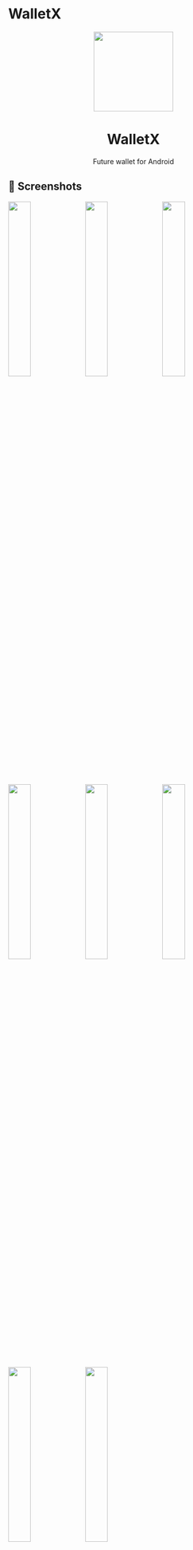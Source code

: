 # WalletX

<div align="center">
<p align="center"> 
	<img src="https://user-images.githubusercontent.com/101052048/211030998-04126a9b-f59b-43c8-9e2e-460e42d04904.png" width=160 height=160 >
</p>
<h1 align="center">
WalletX	
</h1>
</div>

<p align="center">
Future wallet for Android
</p>

## 📱 Screenshots

<div>
<img src="https://user-images.githubusercontent.com/101052048/211034937-75243083-1701-45b5-94be-649ad9da7e47.jpg" width="30%" />
<img src="https://user-images.githubusercontent.com/101052048/211185401-7731941c-d536-4da1-ab65-cec496c5e1e0.jpeg" width="30%" />
<img src="https://user-images.githubusercontent.com/101052048/211185400-903842ea-6691-4877-9c75-4e225c8ae235.jpeg" width="30%" />
<img src="https://user-images.githubusercontent.com/101052048/215529821-64c011b3-f537-492b-9b31-c54fbee3b567.jpg" width="30%" />
<img src="https://user-images.githubusercontent.com/101052048/211185247-dd2f9fae-0361-40a2-b80e-43b0db7119f4.jpeg" width="30%" />
<img src="https://user-images.githubusercontent.com/101052048/215530255-c579b4f6-0232-4dbf-88bb-ad62afb4bb40.jpg" width="30%" />
<img src="https://user-images.githubusercontent.com/101052048/215530447-bc5937e3-5754-45a5-b33c-3aa197021180.jpg" width="30%" />
<img src="https://user-images.githubusercontent.com/101052048/215530559-8aebf195-fc53-431e-84c2-13517d59ecda.jpg" width="30%" />
</div>


<br>

## 📖 Features

✓ Finance, E-Wallet, & Online Payment App with Complete Features & Details

✓ Advanced Security & Fraud Alerts (OTP SMS, PIN, Password, Biometric Fingerprint, Face Recognition, & Two-Factor Authentication)

✓ Home (Scan QR Code, Notification, Send Money, Request Money, Transfer to Bank & Share Payment Info)

✓ Activity / Transaction History (Filtered by All, Received, Sent)

✓ More Menu (Contacts, Customers, Banks & Cards, Payment Methods, Automatic Payments, Subscriptions, & more)

✓ Onboarding, Sign up, Sign in, Advanced Account Setup, Forgot & Reset Password

✓ Settings (Personal Info, Notification, Security, Language, Invite Friends, Help Center, About, & More)

## ✍ Use Cases

- Expense tracker
- Track income
- Business/Personal finance app
- Organize money
- Budgeting
- Personal budget manager
- Save Money

## WalletX App suitable for :

✓ Online Payment App

✓ Digital Finance App

✓ Digital Wallet / E-Wallet App

✓ Mobile Banking App

✓ Money Management App

✓ Financial Technology / Fintech App

## ⬇️ Download

Download it from Github, Stable release will update soon!

- Download the latest stable version from [GitHub releases](https://github.com/Appaxaap/WalletX/releases/tag/v1.0.0)

## 💬 Contact

Contact bxm.bshr.developer@gmail.com for suggestions and bug report!
